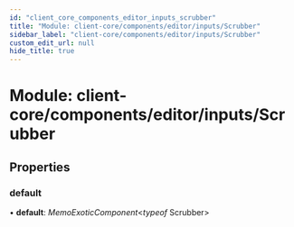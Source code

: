 ```yaml
---
id: "client_core_components_editor_inputs_scrubber"
title: "Module: client-core/components/editor/inputs/Scrubber"
sidebar_label: "client-core/components/editor/inputs/Scrubber"
custom_edit_url: null
hide_title: true
---
```


# Module: client-core/components/editor/inputs/Scrubber

## Properties

### default

• **default**: *MemoExoticComponent*<*typeof* Scrubber\>
